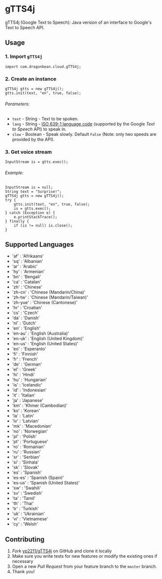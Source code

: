# gTTS4j
gTTS4j (Google Text to Speech): Java version of an interface to Google's Text to Speech API. 

## Usage

### 1. Import `gTTS4j`
    import com.dragonbean.cloud.gTTS4j;

### 2. Create an instance
    gTTS4j gtts = new gTTS4j();
    gtts.init(text, "en", true, false);

###### _Parameters:_
*  `text` - String - Text to be spoken.
*  `lang` - String - [ISO 639-1 language code](#lang_list) (supported by the Google _Text to Speech_ API) to speak in.
*  `slow` - Boolean - Speak slowly. Default `False` (Note: only two speeds are provided by the API).

### 3. Get voice stream
    InputStream is = gtts.exec();

###### _Example:_
    
    InputStream is = null;
    String text = "Surprise!";
    gTTS4j gtts = new gTTS4j();
    try {
        gtts.init(text, "en", true, false);
        is = gtts.exec();
    } catch (Exception e) {
        e.printStackTrace();
    } finally {
        if (is != null) is.close();
    }

## Supported Languages <a name="lang_list"></a>

  * 'af' : 'Afrikaans'
  * 'sq' : 'Albanian'
  * 'ar' : 'Arabic'
  * 'hy' : 'Armenian'
  * 'bn' : 'Bengali'
  * 'ca' : 'Catalan'
  * 'zh' : 'Chinese'
  * 'zh-cn' : 'Chinese (Mandarin/China)'
  * 'zh-tw' : 'Chinese (Mandarin/Taiwan)'
  * 'zh-yue' : 'Chinese (Cantonese)'
  * 'hr' : 'Croatian'
  * 'cs' : 'Czech'
  * 'da' : 'Danish'
  * 'nl' : 'Dutch'
  * 'en' : 'English'
  * 'en-au' : 'English (Australia)'
  * 'en-uk' : 'English (United Kingdom)'
  * 'en-us' : 'English (United States)'
  * 'eo' : 'Esperanto'
  * 'fi' : 'Finnish'
  * 'fr' : 'French'
  * 'de' : 'German'
  * 'el' : 'Greek'
  * 'hi' : 'Hindi'
  * 'hu' : 'Hungarian'
  * 'is' : 'Icelandic'
  * 'id' : 'Indonesian'
  * 'it' : 'Italian'
  * 'ja' : 'Japanese'
  * 'km' : 'Khmer (Cambodian)'
  * 'ko' : 'Korean'
  * 'la' : 'Latin'
  * 'lv' : 'Latvian'
  * 'mk' : 'Macedonian'
  * 'no' : 'Norwegian'
  * 'pl' : 'Polish'
  * 'pt' : 'Portuguese'
  * 'ro' : 'Romanian'
  * 'ru' : 'Russian'
  * 'sr' : 'Serbian'
  * 'si' : 'Sinhala'
  * 'sk' : 'Slovak'
  * 'es' : 'Spanish'
  * 'es-es' : 'Spanish (Spain)'
  * 'es-us' : 'Spanish (United States)'
  * 'sw' : 'Swahili'
  * 'sv' : 'Swedish'
  * 'ta' : 'Tamil'
  * 'th' : 'Thai'
  * 'tr' : 'Turkish'
  * 'uk' : 'Ukrainian'
  * 'vi' : 'Vietnamese'
  * 'cy' : 'Welsh'
    
## Contributing

1. _Fork_ [yp2211/gTTS4j](https://github.com/yp2211/gTTS4j) on GitHub and clone it locally
2. Make sure you write tests for new features or modify the existing ones if necessary
3. Open a new _Pull Request_ from your feature branch to the `master` branch.
4. Thank you!
